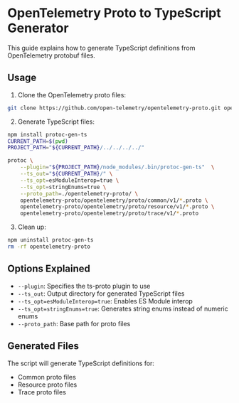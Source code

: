 # OpenTelemetry Proto to TypeScript Generator

This guide explains how to generate TypeScript definitions from OpenTelemetry protobuf files.

## Usage

1. Clone the OpenTelemetry proto files:

```bash
git clone https://github.com/open-telemetry/opentelemetry-proto.git opentelemetry-proto
```

2. Generate TypeScript files:

```bash
npm install protoc-gen-ts
CURRENT_PATH=$(pwd)
PROJECT_PATH="${CURRENT_PATH}/../../../../"

protoc \
    --plugin="${PROJECT_PATH}/node_modules/.bin/protoc-gen-ts"  \
    --ts_out="${CURRENT_PATH}/" \
    --ts_opt=esModuleInterop=true \
    --ts_opt=stringEnums=true \
    --proto_path=./opentelemetry-proto/ \
    opentelemetry-proto/opentelemetry/proto/common/v1/*.proto \
    opentelemetry-proto/opentelemetry/proto/resource/v1/*.proto \
    opentelemetry-proto/opentelemetry/proto/trace/v1/*.proto
```

3. Clean up:

```bash
npm uninstall protoc-gen-ts
rm -rf opentelemetry-proto
```

## Options Explained

- `--plugin`: Specifies the ts-proto plugin to use
- `--ts_out`: Output directory for generated TypeScript files
- `--ts_opt=esModuleInterop=true`: Enables ES Module interop
- `--ts_opt=stringEnums=true`: Generates string enums instead of numeric enums
- `--proto_path`: Base path for proto files

## Generated Files

The script will generate TypeScript definitions for:

- Common proto files
- Resource proto files
- Trace proto files
